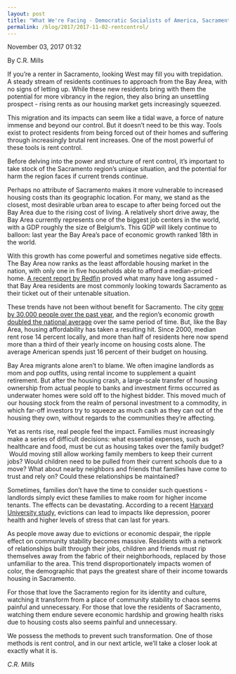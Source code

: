 ```yaml
---
layout: post
title: "What We're Facing - Democratic Socialists of America, Sacramento"
permalink: /blog/2017/2017-11-02-rentcontrol/
---
```

November 03, 2017 01:32

By C.R. Mills

If you’re a renter in Sacramento, looking West may fill you with trepidation. A steady stream of residents continues to approach from the Bay Area, with no signs of letting up. While these new residents bring with them the potential for more vibrancy in the region, they also bring an unsettling prospect - rising rents as our housing market gets increasingly squeezed.

This migration and its impacts can seem like a tidal wave, a force of nature immense and beyond our control. But it doesn’t need to be this way. Tools exist to protect residents from being forced out of their homes and suffering through increasingly brutal rent increases. One of the most powerful of these tools is rent control.

Before delving into the power and structure of rent control, it’s important to take stock of the Sacramento region’s unique situation, and the potential for harm the region faces if current trends continue.

Perhaps no attribute of Sacramento makes it more vulnerable to increased housing costs than its geographic location. For many, we stand as the closest, most desirable urban area to escape to after being forced out the Bay Area due to the rising cost of living. A relatively short drive away, the Bay Area currently represents one of the biggest job centers in the world, with a GDP roughly the size of Belgium’s. This GDP will likely continue to balloon: last year the Bay Area’s pace of economic growth ranked 18th in the world.

With this growth has come powerful and sometimes negative side effects. The Bay Area now ranks as the least affordable housing market in the nation, with only one in five households able to afford a median-priced home. [A recent report by Redfin](https://www.redfin.com/blog/2017/08/migration-report-q2-2017.html) proved what many have long assumed - that Bay Area residents are most commonly looking towards Sacramento as their ticket out of their untenable situation.

These trends have not been without benefit for Sacramento. The city [grew by 30,000 people over the past year](http://www.sacbee.com/news/local/article148854534.html), and the region’s economic growth [doubled the national average](http://www.sacbee.com/news/business/article175311206.html) over the same period of time. But, like the Bay Area, housing affordability has taken a resulting hit. Since 2000, median rent rose 14 percent locally, and more than half of residents here now spend more than a third of their yearly income on housing costs alone. The average American spends just 16 percent of their budget on housing.

Bay Area migrants alone aren’t to blame. We often imagine landlords as mom and pop outfits, using rental income to supplement a quaint retirement. But after the housing crash, a large-scale transfer of housing ownership from actual people to banks and investment firms occurred as underwater homes were sold off to the highest bidder. This moved much of our housing stock from the realm of personal investment to a commodity, in which far-off investors try to squeeze as much cash as they can out of the housing they own, without regards to the communities they’re affecting.

Yet as rents rise, real people feel the impact. Families must increasingly make a series of difficult decisions: what essential expenses, such as healthcare and food, must be cut as housing takes over the family budget?  Would moving still allow working family members to keep their current jobs? Would children need to be pulled from their current schools due to a move? What about nearby neighbors and friends that families have come to trust and rely on? Could these relationships be maintained?

Sometimes, families don’t have the time to consider such questions - landlords simply evict these families to make room for higher income tenants. The effects can be devastating. According to a recent [Harvard University study](http://scholar.harvard.edu/files/mdesmond/files/desmondkimbro.evictions.fallout.sf2015_2.pdf), evictions can lead to impacts like depression, poorer health and higher levels of stress that can last for years.

As people move away due to evictions or economic despair, the ripple effect on community stability becomes massive. Residents with a network of relationships built through their jobs, children and friends must rip themselves away from the fabric of their neighborhoods, replaced by those unfamiliar to the area. This trend disproportionately impacts women of color, the demographic that pays the greatest share of their income towards housing in Sacramento.

For those that love the Sacramento region for its identity and culture, watching it transform from a place of community stability to chaos seems painful and unnecessary. For those that love the residents of Sacramento, watching them endure severe economic hardship and growing health risks due to housing costs also seems painful and unnecessary.

We possess the methods to prevent such transformation. One of those methods is rent control, and in our next article, we’ll take a closer look at exactly what it is.

*C.R. Mills*
